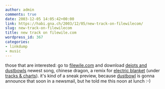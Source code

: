 ```yaml
---
author: admin
comments: true
date: 2003-12-05 14:05:42+00:00
link: https://habi.gna.ch/2003/12/05/new-track-on-filewilecom/
slug: new-track-on-filewilecom
title: new track on filewile.com
wordpress_id: 367
categories:
- linkdump
- music
---
```


those that are interested: go to [filewile.com](http://habi.bild.li/816/view.html) and download [dejots and dustbowls](https://habi.gna.ch/pics/Filewile/) newest song, chinese dragon, a remix for [electric blanket](http://www.electricblanket.ch/) (under [tracks & charts](http://filewile.com/html/index.php)).
it's kind of a sneak preview, because [dustbowl](http://habi.bild.li/816/view.html) is gonna announce that soon in a newsmail, but he told me this noon at lunch :-)
